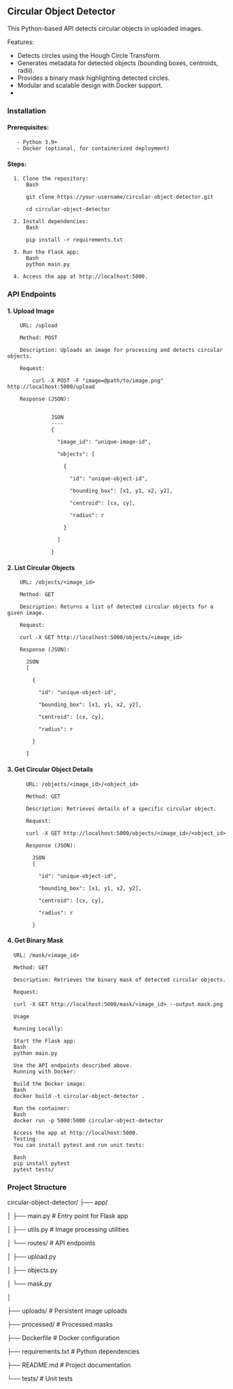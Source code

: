 ## Circular Object Detector
This Python-based API detects circular objects in uploaded images.

Features:

- Detects circles using the Hough Circle Transform.
- Generates metadata for detected objects (bounding boxes, centroids, radii).
- Provides a binary mask highlighting detected circles.
- Modular and scalable design with Docker support.
- 
### Installation
  #### Prerequisites:

       - Python 3.9+
       - Docker (optional, for containerized deployment)
  #### Steps:

      1. Clone the repository:
          Bash
          
          git clone https://your-username/circular-object-detector.git
          
          cd circular-object-detector
          
      2. Install dependencies:
          Bash
          
          pip install -r requirements.txt

      3. Run the Flask app:
          Bash
          python main.py
      
      4. Access the app at http://localhost:5000.

### API Endpoints
  #### 1. Upload Image

        URL: /upload

        Method: POST

        Description: Uploads an image for processing and detects circular objects.

        Request:

            curl -X POST -F "image=@path/to/image.png" http://localhost:5000/upload

        Response (JSON):


                  JSON
                  ----
                  {
                  
                    "image_id": "unique-image-id",
                    
                    "objects": [
                    
                      {
                      
                        "id": "unique-object-id",
                        
                        "bounding_box": [x1, y1, x2, y2],
                        
                        "centroid": [cx, cy],
                        
                        "radius": r
                        
                      }
                      
                    ]
                    
                  }


  #### 2. List Circular Objects

        URL: /objects/<image_id>
        
        Method: GET
        
        Description: Returns a list of detected circular objects for a given image.
        
        Request:
        
        curl -X GET http://localhost:5000/objects/<image_id>
        
        Response (JSON):

          JSON
          [
          
            {
            
              "id": "unique-object-id",
              
              "bounding_box": [x1, y1, x2, y2],
              
              "centroid": [cx, cy],
              
              "radius": r
              
            }
            
          ]

  #### 3. Get Circular Object Details

          URL: /objects/<image_id>/<object_id>
          
          Method: GET
          
          Description: Retrieves details of a specific circular object.
          
          Request:
          
          curl -X GET http://localhost:5000/objects/<image_id>/<object_id>
          
          Response (JSON):
          
            JSON
            {
            
              "id": "unique-object-id",
              
              "bounding_box": [x1, y1, x2, y2],
              
              "centroid": [cx, cy],
              
              "radius": r
              
            }

  #### 4. Get Binary Mask

      URL: /mask/<image_id>
      
      Method: GET
      
      Description: Retrieves the binary mask of detected circular objects.
      
      Request:
      
      curl -X GET http://localhost:5000/mask/<image_id> --output mask.png
      
      Usage
      
      Running Locally:

      Start the Flask app:
      Bash
      python main.py
      
      Use the API endpoints described above.
      Running with Docker:
      
      Build the Docker image:
      Bash
      docker build -t circular-object-detector .
      
      Run the container:
      Bash
      docker run -p 5000:5000 circular-object-detector
      
      Access the app at http://localhost:5000.
      Testing
      You can install pytest and run unit tests:
      
      Bash
      pip install pytest
      pytest tests/

### Project Structure
circular-object-detector/
├── app/

│   ├── main.py        # Entry point for Flask app

│   ├── utils.py        # Image processing utilities

│   └── routes/         # API endpoints

│       ├── upload.py

│       ├── objects.py

│       └── mask.py

│            

├── uploads/          # Persistent image uploads 

├── processed/        # Processed masks 

├── Dockerfile        # Docker configuration

├── requirements.txt  # Python dependencies

├── README.md         # Project documentation

└── tests/            # Unit tests
